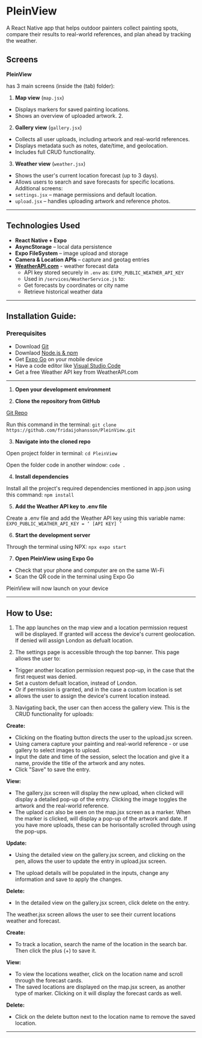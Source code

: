 # PleinView 

A React Native app that helps outdoor painters collect painting spots, compare their results to real-world references, and plan ahead by tracking the weather. 

## Screens 

**PleinView** 

has 3 main screens (inside the (tab) folder): 
1. **Map view** (`map.jsx`) 

- Displays markers for saved painting locations. 
- Shows an overview of uploaded artwork. 2. 

2. **Gallery view** (`gallery.jsx`) 

- Collects all user uploads, including artwork and real-world references. 
- Displays metadata such as notes, date/time, and geolocation. 
- Includes full CRUD functionality. 

3. **Weather view** (`weather.jsx`) 

- Shows the user's current location forecast (up to 3 days). 
- Allows users to search and save forecasts for specific locations. Additional screens: 
- `settings.jsx` – manage permissions and default location. 
- `upload.jsx` – handles uploading artwork and reference photos. 

--- 

## Technologies Used 

- **React Native + Expo** 
- **AsyncStorage** – local data persistence 
- **Expo FileSystem** – image upload and storage 
- **Camera & Location APIs** – capture and geotag entries 
- **[WeatherAPI.com](https://www.weatherapi.com/)** - weather forecast data 
    - API key stored securely in `.env` as: `EXPO_PUBLIC_WEATHER_API_KEY` 
    - Used in `/services/WeatherService.js` to: 
    - Get forecasts by coordinates or city name 
    - Retrieve historical weather data 
    
--- 

## Installation Guide: 

### Prerequisites 

- Download [Git](https://git-scm.com/downloads) 
- Downlaod [Node.js & npm](https://nodejs.org/en/download/) 
- Get [Expo Go](https://expo.dev/go) on your mobile device
- Have a code editor like [Visual Studio Code](https://code.visualstudio.com/) 
- Get a free Weather API key from WeatherAPI.com 
 
---

1. **Open your development environment** 

2. **Clone the repository from GitHub** 

[Git Repo](https://github.com/fridaijohansson/PleinView) 

Run this command in the terminal: 
`git clone https://github.com/fridaijohansson/PleinView.git` 

3. **Navigate into the cloned repo** 

Open project folder in terminal:
`cd PleinView` 

Open the folder code in another window:
`code . `

4. **Install dependencies** 

Install all the project's required dependencies mentioned in app.json using this command: 
`npm install`  

5. **Add the Weather API key to .env file**

Create a .env file and add the Weather API key using this variable name:
`EXPO_PUBLIC_WEATHER_API_KEY = ‘ [API KEY] ’`

6. **Start the development server** 

Through the terminal using NPX: 
`npx expo start` 

7. **Open PleinView using Expo Go** 

- Check that your phone and computer are on the same Wi-Fi 
- Scan the QR code in the terminal using Expo Go 

PleinView will now launch on your device 

---

## How to Use: 

1. The app launches on the map view and a location permission request will be displayed. If granted will access the device's current geolocation. If denied will assign London as defualt location. 

2. The settings page is accessible through the top banner. This page allows the user to: 

- Trigger another location permission request pop-up, in the case that the first request was denied. 
- Set a custom defualt location, instead of London. 
- Or if permission is granted, and in the case a custom location is set 
- allows the user to assign the device's current location instead. 

3. Navigating back, the user can then access the gallery view. This is the CRUD functionality for uploads: 

**Create:** 

- Clicking on the floating button directs the user to the upload.jsx screen. 
- Using camera capture your painting and real-world reference - or use gallery to select images to upload. 
- Input the date and time of the session, select the location and give it a name, provide the title of the artwork and any notes. 
- Click "Save" to save the entry. 

**View:** 

- The gallery.jsx screen will display the new upload, when clicked will display a detailed pop-up of the entry. Clicking the image toggles the artwork and the real-world reference. 
- The uplaod can also be seen on the map.jsx screen as a marker. When the marker is clicked, will display a pop-up of the artwork and date. If you have more uploads, these can be horisontally scrolled through using the pop-ups. 

**Update:** 

- Using the detailed view on the gallery.jsx screen, and clicking on the pen, allows the user to update the entry in upload.jsx screen. 

- The upload details will be populated in the inputs, change any information and save to apply the changes.

**Delete:** 

- In the detailed view on the gallery.jsx screen, click delete on the entry. 

The weather.jsx screen allows the user to see their current locations weather and forecast. 

**Create:** 

- To track a location, search the name of the location in the search bar. Then click the plus (+) to save it. 

**View:** 

- To view the locations weather, click on the location name and scroll through the forecast cards. 
- The saved locations are displayed on the map.jsx screen, as another type of marker. Clicking on it will display the forecast cards as well. 

**Delete:** 

- Click on the delete button next to the location name to remove the saved location. 

---
